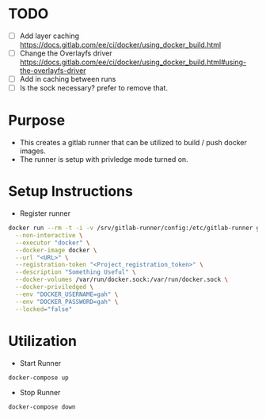 # TODO
* [ ] Add layer caching https://docs.gitlab.com/ee/ci/docker/using_docker_build.html
* [ ] Change the Overlayfs driver https://docs.gitlab.com/ee/ci/docker/using_docker_build.html#using-the-overlayfs-driver
* [ ] Add in caching between runs
* [ ] Is the sock necessary? prefer to remove that.

# Purpose

* This creates a gitlab runner that can be utilized to build / push docker images.
* The runner is setup with privledge mode turned on.

# Setup Instructions

* Register runner

```bash
docker run --rm -t -i -v /srv/gitlab-runner/config:/etc/gitlab-runner gitlab/gitlab-runner register \
  --non-interactive \
  --executor "docker" \
  --docker-image docker \
  --url "<URL>" \
  --registration-token "<Project_registration_token>" \
  --description "Something Useful" \
  --docker-volumes /var/run/docker.sock:/var/run/docker.sock \
  --docker-priviledged \
  --env "DOCKER_USERNAME=gah" \
  --env "DOCKER_PASSWORD=gah" \
  --locked="false"
```

# Utilization

* Start Runner

```bash
docker-compose up
```

* Stop Runner

```bash
docker-compose down
```

